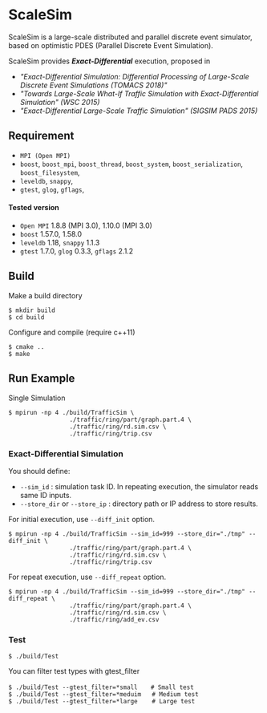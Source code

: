 # ScaleSim

ScaleSim is a large-scale distributed and parallel discrete event simulator,
based on optimistic PDES (Parallel Discrete Event Simulation).

ScaleSim provides **_Exact-Differential_** execution, proposed in

- *"Exact-Differential Simulation: Differential Processing of Large-Scale Discrete Event Simulations (TOMACS 2018)"*
- *"Towards Large-Scale What-If Traffic Simulation with Exact-Differential Simulation" (WSC 2015)*
- *"Exact-Differential Large-Scale Traffic Simulation" (SIGSIM PADS 2015)*

## Requirement
- `MPI (Open MPI)`
- `boost`, `boost_mpi`, `boost_thread`, `boost_system`, `boost_serialization`, `boost_filesystem`,
- `leveldb`, `snappy`,
- `gtest`, `glog`, `gflags`,

#### Tested version
- `Open MPI` 1.8.8 (MPI 3.0), 1.10.0 (MPI 3.0)
- `boost` 1.57.0, 1.58.0
- `leveldb` 1.18, `snappy` 1.1.3
- `gtest` 1.7.0, `glog` 0.3.3, `gflags` 2.1.2

## Build
Make a build directory
```
$ mkdir build
$ cd build
```

Configure and compile (require c++11)
```
$ cmake ..
$ make
```

## Run Example
Single Simulation
```
$ mpirun -np 4 ./build/TrafficSim \
                 ./traffic/ring/part/graph.part.4 \
                 ./traffic/ring/rd.sim.csv \
                 ./traffic/ring/trip.csv
```

### Exact-Differential Simulation

You should define:
- `--sim_id` : simulation task ID. In repeating execution, the simulator reads same ID inputs.
- `--store_dir` or `--store_ip` : directory path or IP address to store results.

For initial execution, use `--diff_init` option.
```
$ mpirun -np 4 ./build/TrafficSim --sim_id=999 --store_dir="./tmp" --diff_init \
                 ./traffic/ring/part/graph.part.4 \
                 ./traffic/ring/rd.sim.csv \
                 ./traffic/ring/trip.csv
```

For repeat execution, use `--diff_repeat` option.
```    
$ mpirun -np 4 ./build/TrafficSim --sim_id=999 --store_dir="./tmp" --diff_repeat \   
                 ./traffic/ring/part/graph.part.4 \
                 ./traffic/ring/rd.sim.csv \
                 ./traffic/ring/add_ev.csv  
```

### Test

    $ ./build/Test

You can filter test types with gtest_filter

    $ ./build/Test --gtest_filter=*small　  # Small test
    $ ./build/Test --gtest_filter=*meduim   # Medium test
    $ ./build/Test --gtest_filter=*large    # Large test
